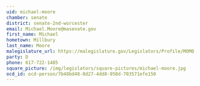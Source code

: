 ```yaml
---
uid: michael-moore
chamber: senate
district: senate-2nd-worcester
email: Michael.Moore@masenate.gov
first_name: Michael
hometown: Millbury
last_name: Moore
malegislature_url: https://malegislature.gov/Legislators/Profile/MOM0
party: D
phone: 617-722-1485
square_picture: /img/legislators/square-pictures/michael-moore.jpg
ocd_id: ocd-person/7b48bd48-8d27-4dd8-958d-703571efe150
---
```

